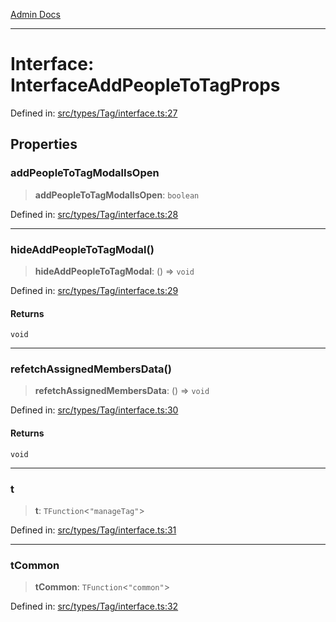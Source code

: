 [Admin Docs](/)

***

# Interface: InterfaceAddPeopleToTagProps

Defined in: [src/types/Tag/interface.ts:27](https://github.com/PalisadoesFoundation/talawa-admin/blob/main/src/types/Tag/interface.ts#L27)

## Properties

### addPeopleToTagModalIsOpen

> **addPeopleToTagModalIsOpen**: `boolean`

Defined in: [src/types/Tag/interface.ts:28](https://github.com/PalisadoesFoundation/talawa-admin/blob/main/src/types/Tag/interface.ts#L28)

***

### hideAddPeopleToTagModal()

> **hideAddPeopleToTagModal**: () => `void`

Defined in: [src/types/Tag/interface.ts:29](https://github.com/PalisadoesFoundation/talawa-admin/blob/main/src/types/Tag/interface.ts#L29)

#### Returns

`void`

***

### refetchAssignedMembersData()

> **refetchAssignedMembersData**: () => `void`

Defined in: [src/types/Tag/interface.ts:30](https://github.com/PalisadoesFoundation/talawa-admin/blob/main/src/types/Tag/interface.ts#L30)

#### Returns

`void`

***

### t

> **t**: `TFunction`\<`"manageTag"`\>

Defined in: [src/types/Tag/interface.ts:31](https://github.com/PalisadoesFoundation/talawa-admin/blob/main/src/types/Tag/interface.ts#L31)

***

### tCommon

> **tCommon**: `TFunction`\<`"common"`\>

Defined in: [src/types/Tag/interface.ts:32](https://github.com/PalisadoesFoundation/talawa-admin/blob/main/src/types/Tag/interface.ts#L32)
